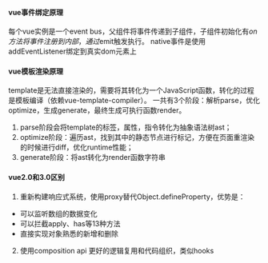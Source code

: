 #### vue事件绑定原理
每个vue实例是一个event bus，父组件将事件传递到子组件，子组件初始化有$on方法将事件注册到内部，通过$emit触发执行。
native事件是使用addEventListener绑定到真实dom元素上

#### vue模板渲染原理
template是无法直接渲染的，需要将其转化为一个JavaScript函数，转化的过程是模板编译（依赖vue-template-compiler）。
一共有3个阶段：解析parse，优化optimize，生成generate，最终生成可执行函数render。
1. parse阶段会将template的标签，属性，指令转化为抽象语法树ast；
2. optimize阶段：遍历ast，找到其中的静态节点进行标记，方便在页面重渲染的时候进行diff，优化runtime性能；
3. generate阶段：将ast转化为render函数字符串

#### vue2.0和3.0区别
1. 重新构建响应式系统，使用proxy替代Object.defineProperty，优势是：
- 可以监听数组的数据变化
- 可以拦截apply、has等13种方法
- 直接实现对象熟悉的新增和删除
2. 使用composition api
更好的逻辑复用和代码组织，类似hooks